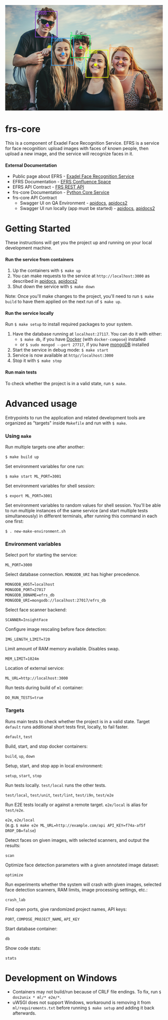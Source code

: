 ![Example output image](./ml/sample_images/readme_example.png)
# frs-core
This is a component of Exadel Face Recognition Service. EFRS is a service for face recognition: upload images with faces of known people, then upload a new image, and the service will recognize faces in it.

#### External Documentation
- Public page about EFRS - [Exadel Face Recognition Service](https://confluence.exadel.com/display/KC/Exadel+Face+Recognition+Service)
- EFRS Documentation - [EFRS Confluence Space](https://confluence.exadel.com/display/EFRS/Exadel+FRS+Home)
- EFRS API Contract - [FRS REST API](https://confluence.exadel.com/display/KC/FRS+REST+API)
- frs-core Documentation - [Python Core Service](https://confluence.exadel.com/display/EFRS/Python+Core+Service)
- frs-core API Contract
    - Swagger UI on QA Environment - [apidocs](http://qa.frs.exadel.by:3000/apidocs), [apidocs2](http://qa.frs.exadel.by:3000/apidocs2)
    - Swagger UI run locally (app must be started) - [apidocs](http://localhost:3000/apidocs), [apidocs2](http://localhost:3000/apidocs2)

# Getting Started
These instructions will get you the project up and running on your local development machine.

#### Run the service from containers
1. Up the containers with `$ make up`
1. You can make requests to the service at `http://localhost:3000` as described in [apidocs](http://localhost:3000/apidocs), [apidocs2](http://localhost:3000/apidocs2)
1. Shut down the service with `$ make down` <br>

Note: Once you'll make changes to the project, you'll need to  run `$ make build` to have them applied on the next run of `$ make up`.

#### Run the service locally
Run `$ make setup` to install required packages to your system.
1. Have the database running at `localhost:27117`. You can do it with either: 
    - `$ make db`, if you have [Docker](https://docs.docker.com/install/linux/docker-ce/ubuntu/) (with `docker-compose`) installed
    - or `$ sudo mongod --port 27717`, if you have [mongoDB](https://www.mongodb.com/download-center/community) installed
1. Start the service in debug mode: `$ make start`
1. Service is now available at `http//localhost:3000`
1. Stop it with `$ make stop`

#### Run main tests
To check whether the project is in a valid state, run `$ make`.

# Advanced usage
Entrypoints to run the application and related development tools are organized as "targets" inside `Makefile` and run with `$ make`.

### Using `make`
Run multiple targets one after another:

`$ make build up`

Set environment variables for one run:

`$ make start ML_PORT=3001`

Set environment variables for shell session:

`$ export ML_PORT=3001`

Set environment variables to random values for shell session. You'll be able to run multiple instances of the same service (and start multiple tests simultaneously) in different terminals, after running this command in each one first:

`$ . new-make-environment.sh`
 
### Environment variables
Select port for starting the service:

`ML_PORT=3000`

Select database connection. `MONGODB_URI` has higher precedence.

`MONGODB_HOST=localhost`<br>
`MONGODB_PORT=27017`<br>
`MONGODB_DBNAME=efrs_db`<br>
`MONGODB_URI=mongodb://localhost:27017/efrs_db`<br>

Select face scanner backend:

`SCANNER=InsightFace`

Configure image rescaling before face detection:

`IMG_LENGTH_LIMIT=720`

Limit amount of RAM memory available. Disables swap.

`MEM_LIMIT=1024m`

Location of external service:

`ML_URL=http://localhost:3000`

Run tests during build of `ml` container:

`DO_RUN_TESTS=true`

### Targets
Runs main tests to check whether the project is in a valid state. Target `default` runs additional short tests first, locally, to fail faster.

`default`, `test`

Build, start, and stop docker containers:

`build`, `up`, `down`

Setup, start, and stop app in local environment:

`setup`, `start`, `stop`

Run tests locally. `test/local` runs the other tests.

`test/local`, `test/unit`, `test/lint`, `test/i9n`, `test/e2e`

Run E2E tests locally or against a remote target. `e2e/local` is alias for `test/e2e`.

`e2e`, `e2e/local`<br> 
(e.g. `$ make e2e ML_URL=http://example.com/api API_KEY=f74a-af5f DROP_DB=false`)

Detect faces on given images, with selected scanners, and output the results:

`scan`

Optimize face detection parameters with a given annotated image dataset:

`optimize`

Run experiments whether the system will crash with given images, selected face detection scanners, RAM limits, image processing settings, etc.:

`crash_lab`

Find open ports, give randomized project names, API keys:

`PORT`, `COMPOSE_PROJECT_NAME`, `API_KEY`

Start database container:

`db`

Show code stats:

`stats`

# Development on Windows
- Containers may not build/run because of CRLF file endings. To fix, run `$ dos2unix * ml/* e2e/*`.
- uWSGI does not support Windows, workaround is removing it from `ml/requirements.txt` before running `$ make setup` and adding it back afterwards.
